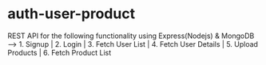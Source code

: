 # auth-user-product
REST API for the following functionality using Express(Nodejs) &amp; MongoDB --> 1. Signup | 2. Login | 3. Fetch User List | 4. Fetch User Details | 5. Upload Products | 6. Fetch Product List
